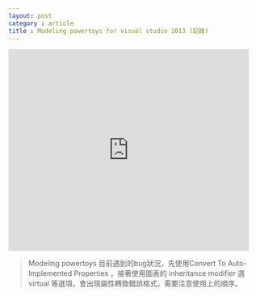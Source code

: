 ```yaml
---
layout: post
category : article
title : Modeling powertoys for visual studio 2013 (記錄)
---
```


<p><iframe frameborder="0" height="400" marginheight="0" marginwidth="0" scrolling="no" src="https://www.slideshare.net/slideshow/embed_code/key/5a1qzC9Vt8A6hw" width="476"></iframe></p>


> Modeling powertoys 目前遇到的bug狀況，先使用Convert To Auto-Implemented Properties ，接著使用圖表的 inheritance modifier 選 virtual 等選項，會出現屬性轉換錯誤格式，需要注意使用上的順序。
